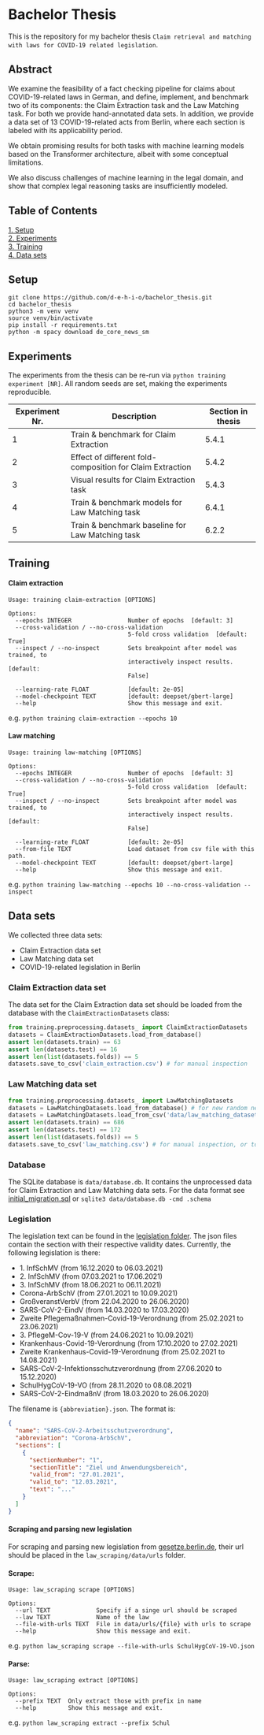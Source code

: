 # Bachelor Thesis

This is the repository for my bachelor thesis `Claim retrieval and matching with laws for COVID-19 related legislation`.

## Abstract

We examine the feasibility of a fact checking pipeline for claims about COVID-19-related laws in German, and define, implement, and benchmark two of its components: the Claim Extraction task and the Law Matching task. For both we provide hand-annotated data sets. In addition, we provide a data set of 13 COVID-19-related acts from Berlin, where each section is labeled with its applicability period.

We obtain promising results for both tasks with machine learning models based on the Transformer architecture, albeit with some conceptual limitations.

We also discuss challenges of machine learning in the legal domain, and show that complex legal reasoning tasks are insufficiently modeled.

## Table of Contents
[1. Setup](#setup)  
[2. Experiments](#experiments)  
[3. Training](#training)  
[4. Data sets](#data-sets)

## Setup

```console
git clone https://github.com/d-e-h-i-o/bachelor_thesis.git
cd bachelor_thesis
python3 -m venv venv
source venv/bin/activate
pip install -r requirements.txt
python -m spacy download de_core_news_sm
```

## Experiments

The experiments from the thesis can be re-run via ``python training experiment [NR]``. All random seeds are set,
making the experiments reproducible. 

| Experiment Nr. | Description                                               | Section in thesis |
|----------------|-----------------------------------------------------------|-------------------|
| 1              | Train & benchmark for Claim Extraction                    | 5.4.1             |
| 2              | Effect of different fold-composition for Claim Extraction | 5.4.2             |
| 3              | Visual results for Claim Extraction task                  | 5.4.3             |
| 4              | Train & benchmark models for Law Matching task                   | 6.4.1             |
| 5              | Train & benchmark baseline for Law Matching task                   | 6.2.2          |

## Training

#### Claim extraction
````
Usage: training claim-extraction [OPTIONS]

Options:
  --epochs INTEGER                Number of epochs  [default: 3]
  --cross-validation / --no-cross-validation
                                  5-fold cross validation  [default: True]
  --inspect / --no-inspect        Sets breakpoint after model was trained, to
                                  interactively inspect results.  [default:
                                  False]

  --learning-rate FLOAT           [default: 2e-05]
  --model-checkpoint TEXT         [default: deepset/gbert-large]
  --help                          Show this message and exit.
````
e.g. ``python training claim-extraction --epochs 10``
#### Law matching
````
Usage: training law-matching [OPTIONS]

Options:
  --epochs INTEGER                Number of epochs  [default: 3]
  --cross-validation / --no-cross-validation
                                  5-fold cross validation  [default: True]
  --inspect / --no-inspect        Sets breakpoint after model was trained, to
                                  interactively inspect results.  [default:
                                  False]

  --learning-rate FLOAT           [default: 2e-05]
  --from-file TEXT                Load dataset from csv file with this path.
  --model-checkpoint TEXT         [default: deepset/gbert-large]
  --help                          Show this message and exit.
````
e.g. ``python training law-matching --epochs 10 --no-cross-validation --inspect``

## Data sets

We collected three data sets:
- Claim Extraction data set
- Law Matching data set
- COVID-19-related legislation in Berlin
### Claim Extraction data set

The data set for the Claim Extraction data set should be loaded from the database with the `ClaimExtractionDatasets` class:  
```python
from training.preprocessing.datasets_ import ClaimExtractionDatasets
datasets = ClaimExtractionDatasets.load_from_database()
assert len(datasets.train) == 63
assert len(datasets.test) == 16
assert len(list(datasets.folds)) == 5
datasets.save_to_csv('claim_extraction.csv') # for manual inspection
```

### Law Matching data set

```python
from training.preprocessing.datasets_ import LawMatchingDatasets
datasets = LawMatchingDatasets.load_from_database() # for new random negative samples
datasets = LawMatchingDatasets.load_from_csv('data/law_matching_dataset.csv') # for same samples as in experiments
assert len(datasets.train) == 686
assert len(datasets.test) == 172
assert len(list(datasets.folds)) == 5
datasets.save_to_csv('law_matching.csv') # for manual inspection, or to save data set
```

### Database

The SQLite database is `data/database.db`. It contains the unprocessed data for Claim Extraction and Law Matching data sets. For the data format 
see [initial_migration.sql](data/initial_migration.sql) or `sqlite3 data/database.db -cmd .schema`

### Legislation

The legislation text can be found in the [legislation folder](data/legislation). The json files contain the section with their
respective validity dates. Currently, the following legislation is there:
- 1\. InfSchMV (from 16.12.2020 to 06.03.2021)
- 2\. InfSchMV (from 07.03.2021 to 17.06.2021)
- 3\. InfSchMV (from 18.06.2021 to 06.11.2021)
- Corona-ArbSchV (from 27.01.2021 to 10.09.2021)
- GroßveranstVerbV (from 22.04.2020 to 26.06.2020)
- SARS-CoV-2-EindV (from 14.03.2020 to 17.03.2020)
- Zweite Pflegemaßnahmen-Covid-19-Verordnung (from 25.02.2021 to 23.06.2021)
- 3\. PflegeM-Cov-19-V (from 24.06.2021 to 10.09.2021)
- Krankenhaus-Covid-19-Verordnung (from 17.10.2020 to 27.02.2021)
- Zweite Krankenhaus-Covid-19-Verordnung (from 25.02.2021 to 14.08.2021)
- SARS-CoV-2-Infektionsschutzverordnung (from 27.06.2020 to 15.12.2020)
- SchulHygCoV-19-VO (from 28.11.2020 to 08.08.2021)
- SARS-CoV-2-EindmaßnV (from 18.03.2020 to 26.06.2020)

The filename is `{abbreviation}.json`. The format is:
```json
{
  "name": "SARS-CoV-2-Arbeitsschutzverordnung",
  "abbreviation": "Corona-ArbSchV",
  "sections": [
    {
      "sectionNumber": "1",
      "sectionTitle": "Ziel und Anwendungsbereich",
      "valid_from": "27.01.2021",
      "valid_to": "12.03.2021",
      "text": "..."
    }
  ]
}
```

#### Scraping and parsing new legislation
For scraping and parsing new legislation from [gesetze.berlin.de](gesetze.berlin.de), their url should be placed in the `law_scraping/data/urls` folder.

####  Scrape:
``` 
Usage: law_scraping scrape [OPTIONS]

Options:
  --url TEXT             Specify if a singe url should be scraped
  --law TEXT             Name of the law
  --file-with-urls TEXT  File in data/urls/{file} with urls to scrape
  --help                 Show this message and exit.
```
e.g. `python law_scraping scrape --file-with-urls SchulHygCoV-19-VO.json`

#### Parse:
```
Usage: law_scraping extract [OPTIONS]

Options:
  --prefix TEXT  Only extract those with prefix in name
  --help         Show this message and exit.
```
e.g. `python law_scraping extract --prefix Schul`